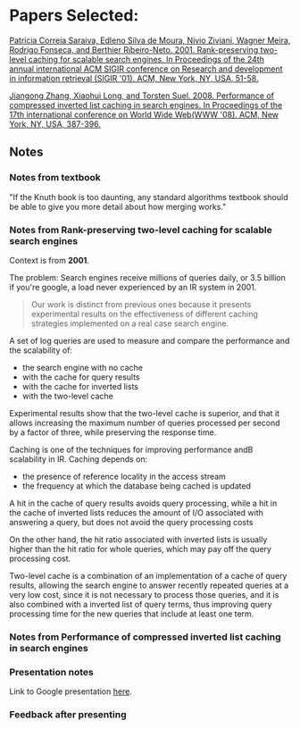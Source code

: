 # Papers Selected:

[Patricia Correia Saraiva, Edleno Silva de Moura, Nivio Ziviani, Wagner Meira, Rodrigo Fonseca, and Berthier Ribeiro-Neto. 2001. Rank-preserving two-level caching for scalable search engines. In Proceedings of the 24th annual international ACM SIGIR conference on Research and development in information retrieval (SIGIR '01). ACM, New York, NY, USA, 51-58.](https://doi-org.proxy.lib.odu.edu/10.1145/383952.383959)

[Jiangong Zhang, Xiaohui Long, and Torsten Suel. 2008. Performance of compressed inverted list caching in search engines. In Proceedings of the 17th international conference on World Wide Web(WWW '08). ACM, New York, NY, USA, 387-396.](https://doi-org.proxy.lib.odu.edu/10.1145/1367497.1367550)

## Notes

### Notes from textbook

"If the Knuth book is too daunting, any standard algorithms
textbook should be able to give you more detail about how merging works."

### Notes from Rank-preserving two-level caching for scalable search engines

Context is from **2001**.

The problem: Search engines receive millions of queries daily, or 3.5 billion if you're google, a load never experienced by an IR system in 2001.

> Our work is distinct from previous ones because it presents
experimental results on the effectiveness of different caching
strategies implemented on a real case search engine.

A set of log queries are used to measure and
compare the performance and the scalability of:
- the search engine with no cache
- with the cache for query results
- with the cache for inverted lists
- with the two-level cache

Experimental results show that the two-level cache is superior, and that it allows increasing the maximum number
of queries processed per second by a factor of three, while preserving the response time.

Caching is one of the techniques for improving performance andB scalability in IR.
Caching depends on:
- the presence of reference locality in the access stream
- the frequency at which the database being cached is updated

A hit in the cache of query results avoids
query processing, while a hit in the cache of inverted lists reduces
the amount of I/O associated with answering a query, but does not avoid the query processing costs

On the other hand, the hit ratio associated with inverted lists is usually
higher than the hit ratio for whole queries, which may pay
off the query processing cost.

Two-level cache is a combination of an implementation of a cache of query results,
allowing the search engine
to answer recently repeated queries at a very low cost, since
it is not necessary to process those queries, and
it is also combined with a inverted list of query terms, thus improving
query processing time for the new queries that include at least one term.

### Notes from Performance of compressed inverted list caching in search engines



### Presentation notes

Link to Google presentation [here](#).

### Feedback after presenting
